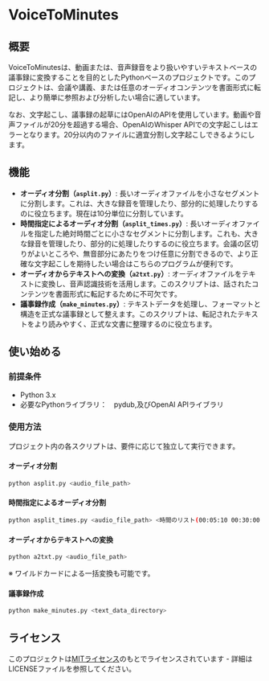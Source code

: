 # VoiceToMinutes

## 概要
VoiceToMinutesは、動画または、音声録音をより扱いやすいテキストベースの議事録に変換することを目的としたPythonベースのプロジェクトです。このプロジェクトは、会議や講義、または任意のオーディオコンテンツを書面形式に転記し、より簡単に参照および分析したい場合に適しています。

なお、文字起こし、議事録の起草にはOpenAIのAPIを使用しています。動画や音声ファイルが20分を超過する場合、OpenAIのWhisper APIでの文字起こしはエラーとなります。20分以内のファイルに適宜分割し文字起こしできるようにします。

## 機能

- **オーディオ分割（`asplit.py`）**: 長いオーディオファイルを小さなセグメントに分割します。これは、大きな録音を管理したり、部分的に処理したりするのに役立ちます。現在は10分単位に分割しています。
- **時間指定によるオーディオ分割（`asplit_times.py`）**: 長いオーディオファイルを指定した絶対時間ごとに小さなセグメントに分割します。これも、大きな録音を管理したり、部分的に処理したりするのに役立ちます。会議の区切りがよいところや、無音部分にあたりをつけ任意に分割できるので、より正確な文字起こしを期待したい場合はこちらのプログラムが便利です。
- **オーディオからテキストへの変換（`a2txt.py`）**: オーディオファイルをテキストに変換し、音声認識技術を活用します。このスクリプトは、話されたコンテンツを書面形式に転記するために不可欠です。
- **議事録作成（`make_minutes.py`）**: テキストデータを処理し、フォーマットと構造を正式な議事録として整えます。このスクリプトは、転記されたテキストをより読みやすく、正式な文書に整理するのに役立ちます。

## 使い始める

### 前提条件
- Python 3.x
- 必要なPythonライブラリ：　pydub,及びOpenAI APIライブラリ


### 使用方法
プロジェクト内の各スクリプトは、要件に応じて独立して実行できます。

#### オーディオ分割
```bash
python asplit.py <audio_file_path>
```
#### 時間指定によるオーディオ分割
```bash
python asplit_times.py <audio_file_path> <時間のリスト(00:05:10 00:30:00 .....)>
```
#### オーディオからテキストへの変換
```bash
python a2txt.py <audio_file_path>
```
※ ワイルドカードによる一括変換も可能です。
#### 議事録作成
```bash
python make_minutes.py <text_data_directory>
```

## ライセンス
このプロジェクトは[MITライセンス](LICENSE)のもとでライセンスされています - 詳細はLICENSEファイルを参照してください。

